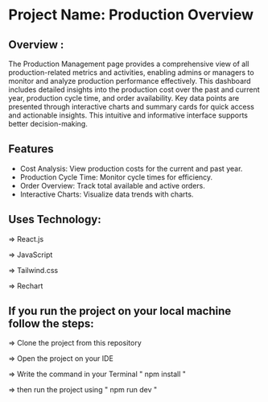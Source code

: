 # Project Name: Production Overview

## Overview : 
The Production Management page provides a comprehensive view of all production-related metrics and activities, enabling admins or managers to monitor and analyze production performance effectively. This dashboard includes detailed insights into the production cost over the past and current year, production cycle time, and order availability. Key data points are presented through interactive charts and summary cards for quick access and actionable insights. This intuitive and informative interface supports better decision-making.

## Features 
* Cost Analysis: View production costs for the current and past year.
* Production Cycle Time: Monitor cycle times for efficiency.
* Order Overview: Track total available and active orders.
* Interactive Charts: Visualize data trends with charts.

## Uses Technology:

=> React.js 

=> JavaScript

=> Tailwind.css

=> Rechart

## If you run the project on your local machine follow the steps:

=> Clone the project from this repository

=> Open the project on your IDE

=> Write the command in your Terminal " npm install "

=> then run the project using " npm run dev "

